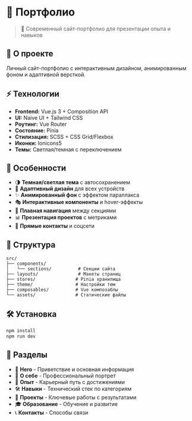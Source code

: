 # 💼 Портфолио

> 🎯 Современный сайт-портфолио для презентации опыта и навыков

## 🚀 О проекте

Личный сайт-портфолио с интерактивным дизайном, анимированным фоном и адаптивной версткой.

## ⚡ Технологии

- **Frontend:** Vue.js 3 + Composition API
- **UI:** Naive UI + Tailwind CSS
- **Роутинг:** Vue Router
- **Состояние:** Pinia
- **Стилизация:** SCSS + CSS Grid/Flexbox
- **Иконки:** Ionicons5
- **Темы:** Светлая/темная с переключением

## 🎨 Особенности

- 🌗 **Темная/светлая тема** с автосохранением
- 📱 **Адаптивный дизайн** для всех устройств
- ✨ **Анимированный фон** с эффектом параллакса
- 🎭 **Интерактивные компоненты** и hover-эффекты
- 🚀 **Плавная навигация** между секциями
- 📊 **Презентация проектов** с метриками
- 💬 **Прямые контакты** и соцсети

## 📂 Структура

```
src/
├── components/
│   └── sections/          # Секции сайта
├── layouts/               # Макеты страниц
├── stores/               # Pinia хранилища
├── theme/                # Настройки тем
├── composables/          # Vue композаблы
└── assets/               # Статические файлы
```

## 🛠 Установка

```bash
npm install
npm run dev
```

## 📄 Разделы

- 👋 **Hero** - Приветствие и основная информация
- 🎯 **О себе** - Профессиональный портрет
- 💼 **Опыт** - Карьерный путь с достижениями
- 🛠 **Навыки** - Технический стек по категориям
- 🚀 **Проекты** - Ключевые работы с результатами
- 🎓 **Образование** - Обучение и развитие
- 📞 **Контакты** - Способы связи